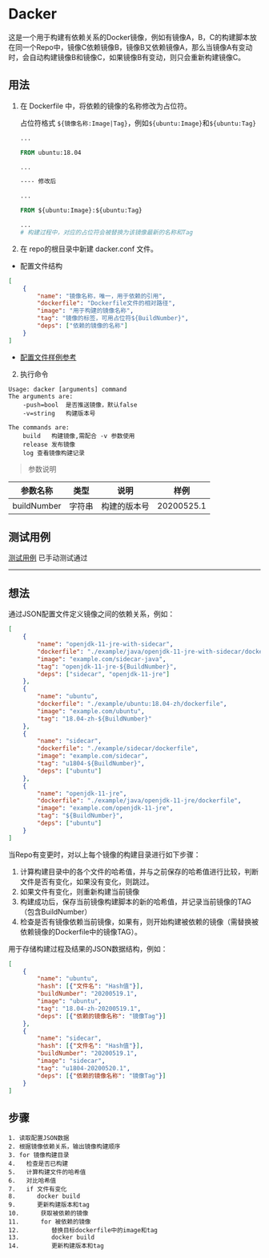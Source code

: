 # Dacker

这是一个用于构建有依赖关系的Docker镜像，例如有镜像A，B，C的构建脚本放在同一个Repo中，镜像C依赖镜像B，镜像B又依赖镜像A，那么当镜像A有变动时，会自动构建镜像B和镜像C，如果镜像B有变动，则只会重新构建镜像C。



## 用法

1. 在 Dockerfile 中，将依赖的镜像的名称修改为占位符。

   占位符格式 `${镜像名称:Image|Tag}`，例如`${ubuntu:Image}`和`${ubuntu:Tag}`

   ```dockerfile
   ...
   
   FROM ubuntu:18.04
   
   ...
   
   ---- 修改后
   
   ...
   
   FROM ${ubuntu:Image}:${ubuntu:Tag}
   
   ...
   # 构建过程中，对应的占位符会被替换为该镜像最新的名称和Tag
   ```

2. 在 repo的根目录中新建 dacker.conf 文件。

+ 配置文件结构

```json
[
	{
		"name": "镜像名称，唯一，用于依赖的引用",
		"dockerfile": "Dockerfile文件的相对路径",
		"image": "用于构建的镜像名称",
		"tag": "镜像的标签，可用占位符${BuildNumber}",
		"deps": ["依赖的镜像的名称"]
	}
]

```

+ [配置文件样例参考](#想法)

2. 执行命令

```shell
Usage: dacker [arguments] command
The arguments are:
	-push=bool	是否推送镜像，默认false
	-v=string	构建版本号

The commands are:
	build	构建镜像,需配合 -v 参数使用
	release	发布镜像
	log	查看镜像构建记录
```

> 参数说明

| 参数名称 | 类型 | 说明 | 样例 |
|---|---|---|---|
| buildNumber | 字符串 | 构建的版本号 | 20200525.1 |


## 测试用例

[测试用例](./TestCase.md) 已手动测试通过


---



## 想法

通过JSON配置文件定义镜像之间的依赖关系，例如：

```json
[
	{
		"name": "openjdk-11-jre-with-sidecar",
		"dockerfile": "./example/java/openjdk-11-jre-with-sidecar/dockerfile",
		"image": "example.com/sidecar-java",
		"tag": "openjdk-11-jre-${BuildNumber}",
		"deps": ["sidecar", "openjdk-11-jre"]
	},
	{
		"name": "ubuntu",
		"dockerfile": "./example/ubuntu:18.04-zh/dockerfile",
		"image": "example.com/ubuntu",
		"tag": "18.04-zh-${BuildNumber}"
	},
	{
		"name": "sidecar",
		"dockerfile": "./example/sidecar/dockerfile",
		"image": "example.com/sidecar",
		"tag": "u1804-${BuildNumber}",
		"deps": ["ubuntu"]
	},
	{
		"name": "openjdk-11-jre",
		"dockerfile": "./example/java/openjdk-11-jre/dockerfile",
		"image": "example.com/openjdk-11-jre",
		"tag": "${BuildNumber}",
		"deps": ["ubuntu"]
	}
]
```

当Repo有变更时，对以上每个镜像的构建目录进行如下步骤：

1. 计算构建目录中的各个文件的哈希值，并与之前保存的哈希值进行比较，判断文件是否有变化，如果没有变化，则跳过。
2. 如果文件有变化，则重新构建当前镜像
3. 构建成功后，保存当前镜像构建脚本的新的哈希值，并记录当前镜像的TAG（包含BuildNumber）
4. 检查是否有镜像依赖当前镜像，如果有，则开始构建被依赖的镜像（需替换被依赖镜像的Dockerfile中的镜像TAG）。

用于存储构建过程及结果的JSON数据结构，例如：
```json
[
	{
		"name": "ubuntu",
		"hash": [{"文件名": "Hash值"}],
		"buildNumber": "20200519.1",
		"image": "ubuntu",
		"tag": "18.04-zh-20200519.1",
		"deps": [{"依赖的镜像名称": "镜像Tag"}]
	},
	{
		"name": "sidecar",
		"hash": [{"文件名": "Hash值"}],
		"buildNumber": "20200519.1",
		"image": "sidecar",
		"tag": "u1804-20200520.1",
		"deps": [{"依赖的镜像名称": "镜像Tag"}]
	}
]
```

## 步骤

```
1. 读取配置JSON数据
2. 根据镜像依赖关系，输出镜像构建顺序
3. for 镜像构建目录
4.   检查是否已构建
5.   计算构建文件的哈希值
6.   对比哈希值
7.   if 文件有变化
8.      docker build
9.      更新构建版本和tag
10.      获取被依赖的镜像
11.      for 被依赖的镜像
12.         替换目标dockerfile中的image和tag
13.         docker build
14.         更新构建版本和tag
```
